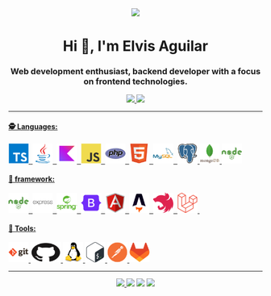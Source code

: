 <div id="header" align="center">
    <img src="https://media.giphy.com/media/qgQUggAC3Pfv687qPC/giphy.gif" width="200" />
    <h1 align="center">Hi 👋, I'm Elvis Aguilar</h1>
    <h3 align="center">Web development enthusiast, backend developer with a focus on frontend technologies.</h3>
</div>

<div align="center">
  <a href="https://github.com/Elvis-Aguilar/">
  <img height="180em" src="https://github-readme-stats.vercel.app/api?username=Elvis-Aguilar&show_icons=true&theme=tokyonight&include_all_commits=true&count_private=true"/>
  <img height="180em" src="https://github-readme-stats.vercel.app/api/top-langs/?username=Elvis-Aguilar&layout=compact&langs_count=7&theme=tokyonight"/>
</div>

---

<div align="left">
    <h4>🕵 Languages:</h4>
    <div>
        <img src="https://github.com/devicons/devicon/blob/master/icons/typescript/typescript-plain.svg" title="Typescript" alt="Typescript" width="40" height="40"/>&nbsp;
        <img src="https://github.com/devicons/devicon/blob/master/icons/java/java-original.svg" title="Java" alt="Java" width="40" height="40"/>&nbsp;
        <img src="https://github.com/devicons/devicon/blob/master/icons/kotlin/kotlin-original.svg" title="Kotlin" alt="Kotlin" width="40" height="40"/>&nbsp;
        <img src="https://github.com/devicons/devicon/blob/master/icons/javascript/javascript-original.svg" title="JavaScript" alt="JavaScript" width="40" height="40"/>&nbsp;
        <img src="https://github.com/devicons/devicon/blob/master/icons/php/php-original.svg" title="PhP" alt="PhP" width="40" height="40"/>&nbsp;
        <img src="https://github.com/devicons/devicon/blob/master/icons/html5/html5-original.svg" title="HTML5" alt="HTML" width="40" height="40"/>&nbsp;
        <!-- bases de datos -->
        <img src="https://github.com/devicons/devicon/blob/master/icons/mysql/mysql-original-wordmark.svg" title="MySQL"  alt="MySQL" width="40" height="40"/>&nbsp;
        <img src="https://github.com/devicons/devicon/blob/master/icons/postgresql/postgresql-original.svg" title="postgres" **alt="postgresql" width="40" height="40"/>
        <img src="https://github.com/devicons/devicon/blob/master/icons/mongodb/mongodb-original-wordmark.svg" title="mongo" **alt="mongo" width="40" height="40"/>
        <img src="https://github.com/devicons/devicon/blob/master/icons/nodejs/nodejs-plain-wordmark.svg" title="Git" **alt="Git" width="40" height="40"/>
    <div>
        
</div>

<div align="left">
    <h4>🔨 framework:</h4>
    <div>
        <img src="https://github.com/devicons/devicon/blob/master/icons/nodejs/nodejs-plain-wordmark.svg" title="nodejs" alt="nodejs" width="40" height="40"/>&nbsp;
        <img src="https://github.com/devicons/devicon/blob/master/icons/express/express-original-wordmark.svg" title="express" alt="express" width="40" height="40"/>&nbsp;
        <img src="https://github.com/devicons/devicon/blob/master/icons/spring/spring-original-wordmark.svg" title="spring" alt="expring" width="40" height="40"/>&nbsp;
        <img src="https://github.com/devicons/devicon/blob/master/icons/bootstrap/bootstrap-plain.svg" title="Bootstrap" alt="Bootstrap" width="40" height="40"/>&nbsp;
        <img src="https://github.com/devicons/devicon/blob/master/icons/angularjs/angularjs-original.svg" title="angular" alt="angular" width="40" height="40"/>&nbsp;
        <img src="https://github.com/devicons/devicon/blob/master/icons/astro/astro-original.svg" title="astro" alt="astro" width="40" height="40"/>&nbsp;
        <img src="https://github.com/devicons/devicon/blob/master/icons/nestjs/nestjs-original.svg" title="nestjs" alt="nestjs" width="40" height="40"/>&nbsp;
        <img src="https://github.com/devicons/devicon/blob/master/icons/laravel/laravel-original.svg" title="laravel" alt="laravel" width="40" height="40"/>&nbsp;
    <div>
 <div>

<div align="left">
    <h4>🖖 Tools:</h4>
    <div>
        <img src="https://github.com/devicons/devicon/blob/master/icons/git/git-original-wordmark.svg" title="Git" **alt="Git" width="40" height="40"/>
        <img src="https://github.com/devicons/devicon/blob/master/icons/github/github-original.svg" title="Github" **alt="Github" width="60" height="40"/>
        <img src="https://github.com/devicons/devicon/blob/master/icons/linux/linux-original.svg" title="Github" **alt="Github" width="40" height="40"/>
        <img src="https://github.com/devicons/devicon/blob/master/icons/bash/bash-original.svg" title="bash" **alt="bash" width="40" height="40"/>
        <img src="https://github.com/devicons/devicon/blob/master/icons/postman/postman-original.svg" title="bash" **alt="bash" width="40" height="40"/>
        <img src="https://github.com/devicons/devicon/blob/master/icons/gitlab/gitlab-original.svg" title="bash" **alt="bash" width="40" height="40"/>
    <div>
 <div>
 
     
---


<div align="center">

  <a href="https://www.instagram.com/elviis.tx/" target="_blank"><img src="https://img.shields.io/badge/-Instagram-%23E4405F?style=for-the-badge&logo=instagram&logoColor=white" target="_blank"></a>
  <a href="https://www.facebook.com/elvis.aguilar.988/" target="_blank"><img src="https://img.shields.io/badge/Facebook-1877F2?style=for-the-badge&logo=facebook&logoColor=white" target="_blank"></a> 
  <a href = "mailto:elvisaguilar201930304@cunoc.edu.gt"><img src="https://img.shields.io/badge/-Gmail-%23333?style=for-the-badge&logo=gmail&logoColor=white" target="_blank"></a>
  <a href="https://www.linkedin.com/in/elvis-aguilar-3906a2348/" target="_blank"><img src="https://img.shields.io/badge/-LinkedIn-%230077B5?style=for-the-badge&logo=linkedin&logoColor=white" target="_blank"></a> 

</div>
